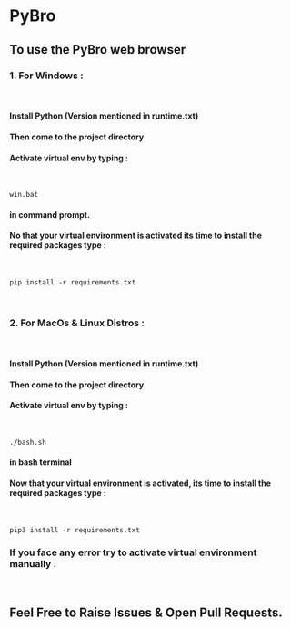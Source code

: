 # PyBro 

## To use the PyBro web browser 

### 1. For Windows :

<br />

#### Install Python (Version mentioned in runtime.txt)
#### Then come to the project directory.
#### Activate virtual env by typing :

<br />

```
win.bat
```
#### in command prompt.
#### No that your virtual environment is activated its time to install the required packages type :

<br />

```
pip install -r requirements.txt
```

<br />

### 2. For MacOs & Linux Distros :

<br />

#### Install Python (Version mentioned in runtime.txt)
#### Then come to the project directory.
#### Activate virtual env by typing :

<br />

```
./bash.sh
```
#### in bash terminal
#### Now that your virtual environment is activated, its time to install the required packages type :

<br />

```
pip3 install -r requirements.txt
```

### If you face any error try to activate virtual environment manually .

<br />

## Feel Free to Raise Issues & Open Pull Requests.